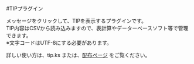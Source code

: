 #TIPプラグイン

メッセージをクリックして、TIPを表示するプラグインです。  
TIP内容はCSVから読み込みますので、表計算やデーターベースソフト等で管理できます。  
※文字コードはUTF-8にする必要があります。  
  
詳しい使い方は、tip.ks または、<a href="http://hororo.wp.xdomain.jp/22/">配布ページ</a> をご覧ください。　　
